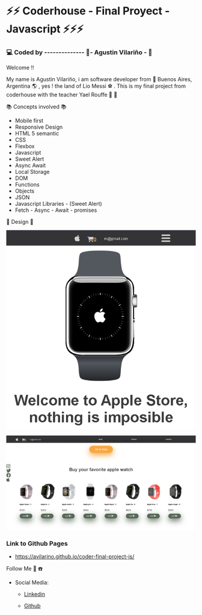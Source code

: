 
# :zap::zap: Coderhouse - Final Proyect - Javascript :zap::zap::zap:

### :computer: Coded by -------------- :saxophone:- Agustin Vilariño - :saxophone:

Welcome !!

My name is Agustin Vilariño, i am software developer from  📌  Buenos Aires, Argentina  🌎  , yes ! the land of Lio Messi  ⚽  . This is my final project from coderhouse with the teacher Yael Rouffe 👋  👋

📚  Concepts involved  📚

-   Mobile first
-   Responsive Design
-   HTML 5 semantic
-   CSS
-   Flexbox
-   Javascript
-   Sweet Alert
-   Async Await
-   Local Storage
-   DOM
-   Functions
-   Objects
-   JSON
-   Javascript Libraries - (Sweet Alert)
-   Fetch - Async - Await - promises

📐  Design  📐

![Screenshot](https://raw.githubusercontent.com/avilarino/coder-final-project-js/master/assets/designs/apple-project.png)

![Screenshot](https://raw.githubusercontent.com/avilarino/coder-final-project-js/master/assets/designs/picture-project-2.png)

### Link to Github Pages
 - https://avilarino.github.io/coder-final-project-js/

Follow Me  🙌  ☎️

-   Social Media:
    -   [Linkedin](https://www.linkedin.com/in/agust%C3%ADn-vilari%C3%B1o-17914564/)
        
    -   [Github](https://github.com/avilarino)
















